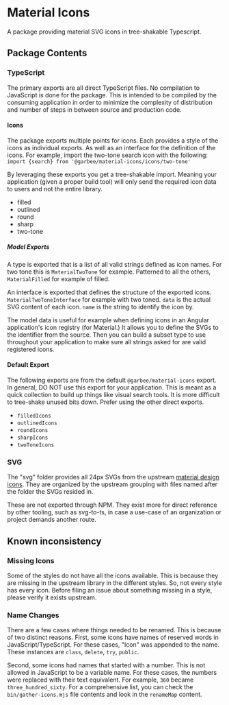 # Material Icons

A package providing material SVG icons in tree-shakable Typescript.

## Package Contents

### TypeScript

The primary exports are all direct TypeScript files.
No compilation to JavaScript is done for the package.
This is intended to be compiled by the consuming application
in order to minimize the complexity of distribution and
number of steps in between source and production code.

#### Icons

The package exports multiple points for icons. Each provides
a style of the icons as individual exports. As well as an
interface for the definition of the icons.
For example, import the two-tone search icon with the following:
`import {search} from '@garbee/material-icons/icons/two-tone'`

By leveraging these exports you get a tree-shakable import.
Meaning your application (given a proper build tool) will only
send the required icon data to users and not the entire library.

* filled
* outlined
* round
* sharp
* two-tone

##### Model Exports

A type is exported that is a list of all valid strings defined
as icon names. For two tone this is `MaterialTwoTone` for example.
Patterned to all the others, `MaterialFilled` for example of filled.

An interface is exported that defines the structure of the
exported icons. `MaterialTwoToneInterface` for example with
two toned. `data` is the actual SVG content of each icon.
`name` is the string to identify the icon by.

The model data is useful for example when defining
icons in an Angular application's icon registry (for Material.)
It allows you to define the SVGs to the identifier from the
source. Then you can build a subset type to use throughout
your application to make sure all strings asked for are valid
registered icons.

#### Default Export

The following exports are from the default
`@garbee/material-icons` export. In general, DO NOT
use this export for your application. This is meant as a
quick collection to build up things like visual search
tools. It is more difficult to tree-shake unused bits
down. Prefer using the other direct exports.

* `filledIcons`
* `outlinedIcons`
* `roundIcons`
* `sharpIcons`
* `twoToneIcons`

### SVG

The "svg" folder provides all 24px SVGs from the upstream
[material design icons](https://github.com/google/material-design-icons).
They are organized by the upstream grouping with files named
after the folder the SVGs resided in.

These are not exported through NPM. They exist more for
direct reference by other tooling, such as svg-to-ts, in case
a use-case of an organization or project demands another route.

## Known inconsistency

### Missing Icons

Some of the styles do not have all the icons available. This
is because they are missing in the upstream library in the
different styles. So, not every style has every icon. Before
filing an issue about something missing in a style, please
verify it exists upstream.

### Name Changes

There are a few cases where things needed to be renamed.
This is because of two distinct reasons. First, some icons
have names of reserved words in JavaScript/TypeScript. For
these cases, "Icon" was appended to the name. These instances
are `class`, `delete`, `try`, `public`.

Second, some icons had names that started with a number.
This is not allowed in JavaScript to be a variable name.
For these cases, the numbers were replaced with their text
equivalent. For example, `360` became `three_hundred_sixty`.
For a comprehensive list, you can check the `bin/gather-icons.mjs`
file contents and look in the `renameMap` content.
